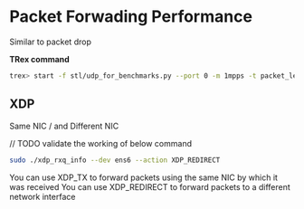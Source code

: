 
# Packet Forwading Performance

Similar to packet drop

**TRex command**

```bash
trex> start -f stl/udp_for_benchmarks.py --port 0 -m 1mpps -t packet_len=64,stream_count=XX
```

## XDP

Same NIC / and Different NIC

// TODO validate the working of below command
```bash
sudo ./xdp_rxq_info --dev ens6 --action XDP_REDIRECT
```

You can use XDP_TX to forward packets using the same NIC by which it was received
You can use XDP_REDIRECT to forward packets to a different network interface